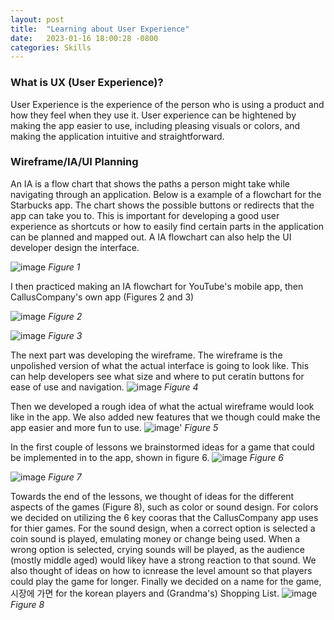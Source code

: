 ```yaml
---
layout: post
title:  "Learning about User Experience"
date:   2023-01-16 18:00:28 -0800
categories: Skills
---
```


### What is UX (User Experience)?

User Experience is the experience of the person who is using a product and how they feel when they use it. User experience can be hightened by making the app easier to use, including pleasing visuals or colors, and making the application intuitive and straightforward.

### Wireframe/IA/UI Planning

An IA is a flow chart that shows the paths a person might take while navigating through an application. Below is a example of a flowchart for the Starbucks app. The chart shows the possible buttons or redirects that the app can take you to. This is important for developing a good user experience as shortcuts or how to easily find certain parts in the application can be planned and mapped out. A IA flowchart can also help the UI developer design the interface.

![image](https://res.cloudinary.com/dfyhppahy/image/upload/v1674492433/Screen_Shot_2023-01-22_at_10.03.29_PM_d2ckd7.png)
*Figure 1*

I then practiced making an IA flowchart for YouTube's mobile app, then CallusCompany's own app (Figures 2 and 3)

![image](https://res.cloudinary.com/dfyhppahy/image/upload/v1674492433/Screen_Shot_2023-01-22_at_10.03.37_PM_gyommo.png)
*Figure 2*

![image](https://res.cloudinary.com/dfyhppahy/image/upload/v1674492434/Screen_Shot_2023-01-22_at_10.00.52_PM_yfjtfg.png)
*Figure 3*

The next part was developing the wireframe. The wireframe is the unpolished version of what the actual interface is going to look like. This can help developers see what size and where to put ceratin buttons for ease of use and navigation.
![image](https://res.cloudinary.com/dfyhppahy/image/upload/v1674492434/Screen_Shot_2023-01-22_at_10.01.11_PM_wiwfqz.png)
*Figure 4*

Then we developed a rough idea of what the actual wireframe would look like in the app. We also added new features that we though could make the app easier and more fun to use.
![image](https://res.cloudinary.com/dfyhppahy/image/upload/v1674492433/Screen_Shot_2023-01-22_at_10.01.47_PM_o9r1zh.png)'
*Figure 5*

In the first couple of lessons we brainstormed ideas for a game that could be implemented in to the app, shown in figure 6.
![image](https://res.cloudinary.com/dfyhppahy/image/upload/v1674492433/Screen_Shot_2023-01-22_at_10.02.32_PM_nhdyzc.png)
*Figure 6*

![image](https://res.cloudinary.com/dfyhppahy/image/upload/v1674492433/Screen_Shot_2023-01-22_at_10.02.39_PM_bkfeil.png)
*Figure 7*

Towards the end of the lessons, we thought of ideas for the different aspects of the games (Figure 8), such as color or sound design. For colors we decided on utilizing the 6 key cooras that the CallusCompany app uses for thier games. For the sound design, when a correct option is selected a coin sound is played, emulating money or change being used. When a wrong option is selected, crying sounds will be played, as the audience (mostly middle aged) would likey have a strong reaction to that sound. We also thought of ideas on how to icnrease the level amount so that players could play the game for longer. Finally we decided on a name for the game, 시장에 가면 for the korean players and (Grandma's) Shopping List.
![image](https://res.cloudinary.com/dfyhppahy/image/upload/v1674492433/Screen_Shot_2023-01-22_at_10.02.57_PM_m0gp9t.png)
*Figure 8*
